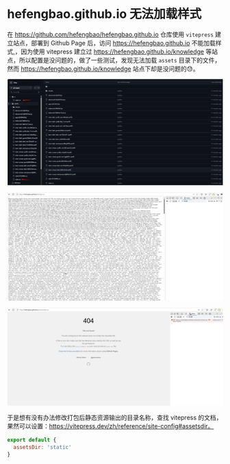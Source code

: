 # hefengbao.github.io 无法加载样式

在 https://github.com/hefengbao/hefengbao.github.io 仓库使用 `vitepress`  建立站点，部署到 Github Page 后，访问 https://hefengbao.github.io 不能加载样式,，因为使用 vitepress 建立过 https://hefengbao.github.io/knowledge 等站点，所以配置是没问题的，做了一些测试，发现无法加载 `assets` 目录下的文件，然而 https://hefengbao.github.io/knowledge 站点下却是没问题的😓。

![](./src/445063428-3d491ea2-7ec7-4a78-b912-68a9a265858f.png)


![](./src/445063500-619ac4e2-590c-4508-a34d-7929bb74eba2.png)

![](./src/445063560-449b2411-8607-4e8e-9fae-3ad9f25bf3f0.png)


于是想有没有办法修改打包后静态资源输出的目录名称，查找 vitepress 的文档，果然可以设置：https://vitepress.dev/zh/reference/site-config#assetsdir。

```js
export default {
  assetsDir: 'static'
}
```
